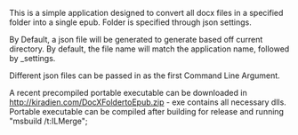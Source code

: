 This is a simple application designed to convert all docx files in a specified folder into a single epub. Folder is specified through json settings.

By Default, a json file will be generated to generate based off current directory. By default, the file name will match the application name, followed by _settings.

Different json files can be passed in as the first Command Line Argument.

A recent precompiled portable executable can be downloaded in http://kiradien.com/DocXFoldertoEpub.zip - exe contains all necessary dlls.
Portable executable can be compiled after building for release and running "msbuild /t:ILMerge";